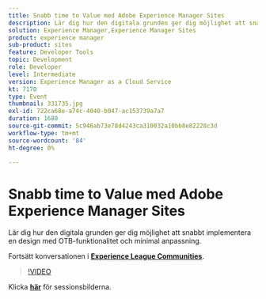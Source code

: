 ```yaml
---
title: Snabb time to Value med Adobe Experience Manager Sites
description: Lär dig hur den digitala grunden ger dig möjlighet att snabbt implementera en design med OTB-funktionalitet och minimal anpassning. Den här sessionen skapades som en del av Adobe Developers Live Content Event.
solution: Experience Manager,Experience Manager Sites
product: experience manager
sub-product: sites
feature: Developer Tools
topic: Development
role: Developer
level: Intermediate
version: Experience Manager as a Cloud Service
kt: 7170
type: Event
thumbnail: 331735.jpg
exl-id: 722ca68e-a74c-4040-b047-ac153739a7a7
duration: 1680
source-git-commit: 5c946ab73e78d4243ca310032a10bb8e82228c3d
workflow-type: tm+mt
source-wordcount: '84'
ht-degree: 0%

---
```


# Snabb time to Value med Adobe Experience Manager Sites

Lär dig hur den digitala grunden ger dig möjlighet att snabbt implementera en design med OTB-funktionalitet och minimal anpassning.

Fortsätt konversationen i **[Experience League Communities](https://adobe.ly/36Yd3v6)**.

>[!VIDEO](https://video.tv.adobe.com/v/331735/?quality=12&learn=on&hidetitle=true)

Klicka **[här](/help/adobe-developers-live/assets/time-to-value-aem-sites.pdf)** för sessionsbilderna.
